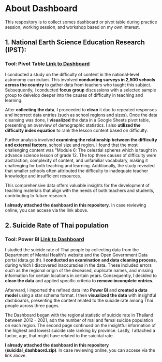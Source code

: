 # About Dashboard
This respository is to collect somes dashboard or pivot table during practice session, working session, and workshop based on my own interest. 

## 1. National Earth Science Education Research (IPST):
### Tool: Pivot Table [Link to Dashboard](https://docs.google.com/spreadsheets/d/1FgAV_tYMmgoWR2TQxMHfLp4xxnaZTz6CrKtFfy0qv-0/edit?usp=sharing)
I conducted a study on the difficulty of content in the national-level astronomy curriculum. This involved **conducting surveys in 2,500 schools across the country** to gather data from teachers who taught this subject. Subsequently, I conducted **focus group** discussions with a selected sample group to delvelop deeper into the causes of difficulty in teaching and learning.

After **collecting the data**, I proceeded to **clean** it due to repeated responses and incorrect data entries (such as school regions and sizes). Once the data cleansing was done, I **visualized** the data in a Google Sheets pivot table, presenting an overview of demographic statistics. I also **utilized the difficulty index equation** to rank the lesson content based on difficulty.

Further analysis involved **examining the relationship between the difficulty and external factors**, school size and region. I found that the most challenging content was "Module 6: The celestial spheres which is taught in advance science lesson of grade 12. The top three causes of difficulty were abstraction, complexity of content, and unfamiliar vocabulary, making it challenging for both teaching and learning. Additionally, the study revealed that smaller schools often attributed the difficulty to inadequate teacher knowledge and insufficient resources.

This comprehensive data offers valuable insights for the development of teaching materials that align with the needs of both teachers and students, contributing to future research.

  **I already attached the dashboard in this repository**. In case reviewing online, you can accese via the link above.


## 2. Suicide Rate of Thai population
### Tool: Power BI [Link to Dashboard](https://app.powerbi.com/groups/me/reports/5cb4336c-0b41-4c6f-8d9d-78645f49fb9b?ctid=b5b7d4df-d750-4016-88da-e40c91edc27a&pbi_source=linkShare&bookmarkGuid=5af1ce95-d948-49d0-8b44-b8c38410c9c9)
  I studied the suicide rate of Thai people by collecting data from the Department of Mental Health's website and the Open Government Data portal (data.go.th). **I conducted an examination and data cleaning process**, during which I discovered inaccuracies in the data. These included errors such as the regional origin of the deceased, duplicate names, and missing information for certain locations in certain years. Consequently, I decided to **clean the data** and applied specific criteria to **remove incomplete entries**.

  Afterward, I imported the refined data into **Power BI** and **created a data model** using a star schema format. I then **visualized the data** with insightful dashboards, presenting the content related to the suicide rate among Thai people across three pages.

  The Dashboard began with the regional statistic of suicide rate in Thailand between 2012 - 2021, adn the number of mal and femal suicide population on each region. The second page continued on the insightful information of the highest and lowest suicide rate ranking by province. Lastly, I attached a factor, age, that might have related to the suicidal rate.

  **I already attached the dashboard in this repository (suicidal_dashbaord.zip)**. In case reviewing online, you can accese via the link above.


